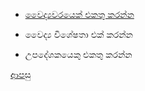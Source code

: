 * [වෛද්‍යවරයෙක් එකතු කරන්න](https://github.com/hmislk/hmis/wiki/%E0%B7%80%E0%B7%9B%E0%B6%AF%E0%B7%8A%E2%80%8D%E0%B6%BA%E0%B7%80%E0%B6%BB%E0%B6%BA%E0%B7%99%E0%B6%9A%E0%B7%8A-%E0%B6%91%E0%B6%9A%E0%B6%AD%E0%B7%94-%E0%B6%9A%E0%B7%92%E0%B6%BB%E0%B7%93%E0%B6%B8)

* වෛද්‍ය විශේෂතා එක් කරන්න

* උපදේශකයෙකු එකතු කරන්න

[ආපසු](https://github.com/hmislk/hmis/wiki/%E0%B6%B4%E0%B6%AF%E0%B7%8A%E0%B6%B0%E0%B6%AD%E0%B7%92-%E0%B6%B4%E0%B6%BB%E0%B7%92%E0%B6%B4%E0%B7%8F%E0%B6%BD%E0%B6%B1%E0%B6%BA)